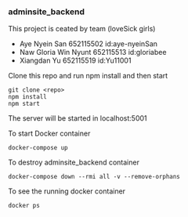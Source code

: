 ### adminsite_backend


This project is ceated by team (loveSick girls)
- Aye Nyein San 652115502  id:aye-nyeinSan
- Naw Gloria Win Nyunt 652115513 id:gloriabee
- Xiangdan Yu 652115519 id:Yu11001

  
Clone this repo and run npm install and then start 
```
git clone <repo>
npm install
npm start 
```
The server will be started in localhost:5001

To start Docker container
```
docker-compose up 
```


To destroy adminsite_backend container
```
docker-compose down --rmi all -v --remove-orphans
```
To see the running docker container
```
docker ps
```
